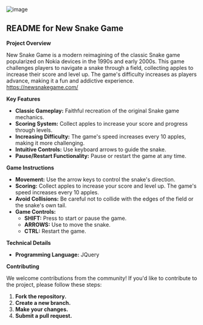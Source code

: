 ![image](https://github.com/user-attachments/assets/4b6b3790-1c97-4de2-8ff7-7e9423e93fb7)

## **README for New Snake Game**

**Project Overview**

New Snake Game is a modern reimagining of the classic Snake game popularized on Nokia devices in the 1990s and early 2000s. This game challenges players to navigate a snake through a field, collecting apples to increase their score and level up. The game's difficulty increases as players advance, making it a fun and addictive experience.
https://newsnakegame.com/

**Key Features**

* **Classic Gameplay:** Faithful recreation of the original Snake game mechanics.
* **Scoring System:** Collect apples to increase your score and progress through levels.
* **Increasing Difficulty:** The game's speed increases every 10 apples, making it more challenging.
* **Intuitive Controls:** Use keyboard arrows to guide the snake.
* **Pause/Restart Functionality:** Pause or restart the game at any time.

**Game Instructions**

* **Movement:** Use the arrow keys to control the snake's direction.
* **Scoring:** Collect apples to increase your score and level up. The game's speed increases every 10 apples.
* **Avoid Collisions:** Be careful not to collide with the edges of the field or the snake's own tail.
* **Game Controls:**
    * **SHIFT:** Press to start or pause the game.
    * **ARROWS:** Use to move the snake.
    * **CTRL:** Restart the game.

**Technical Details**

* **Programming Language:** JQuery

**Contributing**

We welcome contributions from the community! If you'd like to contribute to the project, please follow these steps:

1. **Fork the repository.**
2. **Create a new branch.**
3. **Make your changes.**
4. **Submit a pull request.**
